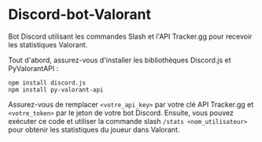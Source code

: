 # Discord-bot-Valorant

Bot Discord utilisant les commandes Slash et l'API Tracker.gg pour recevoir les statistiques Valorant.

Tout d'abord, assurez-vous d'installer les bibliothèques Discord.js et PyValorantAPI :

```
npm install discord.js
npm install py-valorant-api
```

Assurez-vous de remplacer `<votre_api_key>` par votre clé API Tracker.gg et `<votre_token>` par le jeton de votre bot Discord. Ensuite, vous pouvez exécuter ce code et utiliser la commande slash `/stats <nom_utilisateur>` pour obtenir les statistiques du joueur dans Valorant.
